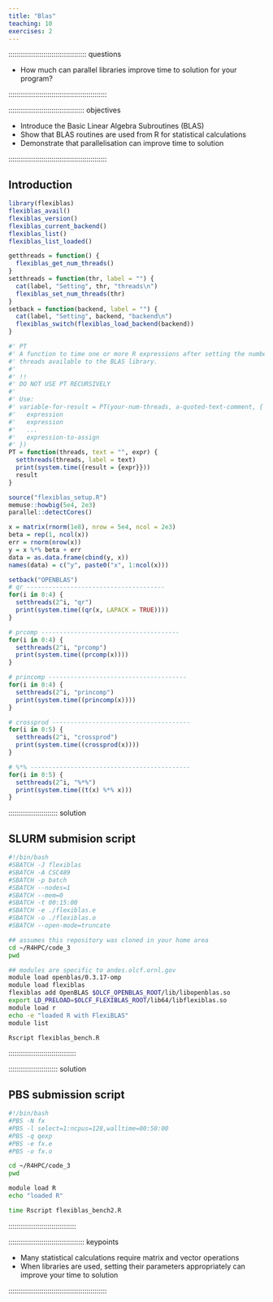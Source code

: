 ```yaml
---
title: "Blas"
teaching: 10
exercises: 2
---
```


:::::::::::::::::::::::::::::::::::::: questions 

- How much can parallel libraries improve time to solution for your program?

::::::::::::::::::::::::::::::::::::::::::::::::

::::::::::::::::::::::::::::::::::::: objectives

- Introduce the Basic Linear Algebra Subroutines (BLAS)
- Show that BLAS routines are used from R for statistical calculations
- Demonstrate that parallelisation can improve time to solution

::::::::::::::::::::::::::::::::::::::::::::::::

## Introduction


```r
library(flexiblas)
flexiblas_avail()
flexiblas_version()
flexiblas_current_backend()
flexiblas_list()
flexiblas_list_loaded()

getthreads = function() {
  flexiblas_get_num_threads()
}
setthreads = function(thr, label = "") {
  cat(label, "Setting", thr, "threads\n")
  flexiblas_set_num_threads(thr)
}
setback = function(backend, label = "") {
  cat(label, "Setting", backend, "backend\n")
  flexiblas_switch(flexiblas_load_backend(backend))
}

#' PT
#' A function to time one or more R expressions after setting the number of
#' threads available to the BLAS library.
#' 
#' !!
#' DO NOT USE PT RECURSIVELY
#'
#' Use: 
#' variable-for-result = PT(your-num-threads, a-quoted-text-comment, {
#'   expression
#'   expression
#'   ...
#'   expression-to-assign
#' })
PT = function(threads, text = "", expr) {
  setthreads(threads, label = text)
  print(system.time({result = {expr}}))
  result
}
```


```r
source("flexiblas_setup.R")
memuse::howbig(5e4, 2e3)
parallel::detectCores()

x = matrix(rnorm(1e8), nrow = 5e4, ncol = 2e3)
beta = rep(1, ncol(x))
err = rnorm(nrow(x))
y = x %*% beta + err
data = as.data.frame(cbind(y, x))
names(data) = c("y", paste0("x", 1:ncol(x)))

setback("OPENBLAS")
# qr --------------------------------------
for(i in 0:4) {
  setthreads(2^i, "qr")
  print(system.time((qr(x, LAPACK = TRUE))))
}

# prcomp --------------------------------------
for(i in 0:4) {
  setthreads(2^i, "prcomp")
  print(system.time((prcomp(x))))
}

# princomp --------------------------------------
for(i in 0:4) {
  setthreads(2^i, "princomp")
  print(system.time((princomp(x))))
}

# crossprod --------------------------------------
for(i in 0:5) {
  setthreads(2^i, "crossprod")
  print(system.time((crossprod(x))))
}

# %*% --------------------------------------------
for(i in 0:5) {
  setthreads(2^i, "%*%")
  print(system.time((t(x) %*% x)))
}
```



:::::::::::::::::::::::: solution 

## SLURM submision script
 
```bash
#!/bin/bash
#SBATCH -J flexiblas
#SBATCH -A CSC489
#SBATCH -p batch
#SBATCH --nodes=1
#SBATCH --mem=0
#SBATCH -t 00:15:00
#SBATCH -e ./flexiblas.e
#SBATCH -o ./flexiblas.o
#SBATCH --open-mode=truncate

## assumes this repository was cloned in your home area
cd ~/R4HPC/code_3
pwd

## modules are specific to andes.olcf.ornl.gov
module load openblas/0.3.17-omp
module load flexiblas
flexiblas add OpenBLAS $OLCF_OPENBLAS_ROOT/lib/libopenblas.so
export LD_PRELOAD=$OLCF_FLEXIBLAS_ROOT/lib64/libflexiblas.so
module load r
echo -e "loaded R with FlexiBLAS"
module list

Rscript flexiblas_bench.R
```

:::::::::::::::::::::::::::::::::



:::::::::::::::::::::::: solution 

## PBS submission script

```bash
#!/bin/bash
#PBS -N fx
#PBS -l select=1:ncpus=128,walltime=00:50:00
#PBS -q qexp
#PBS -e fx.e
#PBS -o fx.o

cd ~/R4HPC/code_3
pwd

module load R
echo "loaded R"

time Rscript flexiblas_bench2.R
```

:::::::::::::::::::::::::::::::::

::::::::::::::::::::::::::::::::::::: keypoints 

- Many statistical calculations require matrix and vector operations
- When libraries are used, setting their parameters appropriately can improve your time to solution

::::::::::::::::::::::::::::::::::::::::::::::::
